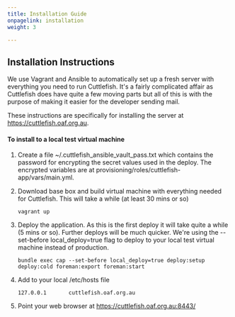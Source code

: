 ```yaml
---
title: Installation Guide
onpagelink: installation
weight: 3

---
```

Installation Instructions
-------------------------

We use Vagrant and Ansible to automatically set up a fresh server with everything you need to run Cuttlefish. It's a fairly complicated affair as Cuttlefish does have quite a few moving parts but all of this is with the purpose of making it easier for the developer sending mail.

These instructions are specifically for installing the server at https://cuttlefish.oaf.org.au.

#### To install to a local test virtual machine

1.  Create a file ~/.cuttlefish\_ansible\_vault\_pass.txt which contains the password for encrypting the secret values used in the deploy. The encrypted variables are at provisioning/roles/cuttlefish-app/vars/main.yml.
2.  Download base box and build virtual machine with everything needed for Cuttlefish. This will take a while (at least 30 mins or so)
    
        vagrant up
    
3.  Deploy the application. As this is the first deploy it will take quite a while (5 mins or so). Further deploys will be much quicker. We're using the --set-before local\_deploy=true flag to deploy to your local test virtual machine instead of production.
    
        bundle exec cap --set-before local_deploy=true deploy:setup deploy:cold foreman:export foreman:start
    
4.  Add to your local /etc/hosts file
    
        127.0.0.1       cuttlefish.oaf.org.au
    
5.  Point your web browser at https://cuttlefish.oaf.org.au:8443/